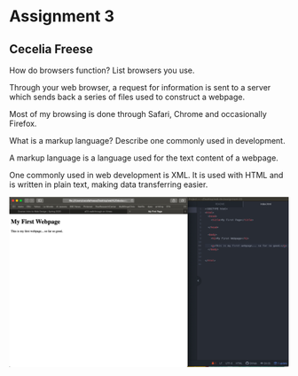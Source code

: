 # Assignment 3
## Cecelia Freese

How do browsers function? List browsers you use.

  Through your web browser, a request for information is sent to a server
  which sends back a series of files used to construct a webpage.

  Most of my browsing is done through Safari, Chrome and occasionally
  Firefox.

What is a markup language? Describe one commonly used in development.

  A markup language is a language used for the text content of a webpage.

  One commonly used in web development is XML. It is used with HTML and
  is written in plain text, making data transferring easier.

![Atom Screenshot](./images/assignment-03.png)
